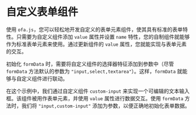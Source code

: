 # 自定义表单组件

使用 `ofa.js`，您可以轻松地开发自定义的表单元素组件，使其具有标准的表单特性。只需要为自定义组件添加 `value` 属性并设置 `name` 特性，您的自制组件就能够作为标准表单元素来使用。通过更新组件的 `value` 属性，您就能实现与表单元素的交互。

初始化 `formData` 时，需要将自定义组件的选择器特征添加到参数中（尽管 `formData` 方法默认的参数为 `"input,select,textarea"`）。这样，`formData` 就能够与自定义组件进行联动。

在这个示例中，我们通过自定义组件 `custom-input` 来实现一个可编辑的文本输入框。该组件被用作表单元素，并使用 `value` 属性进行数据交互。使用 `formData` 方法时，我们将 `"input,custom-input"` 添加为参数，以便正确地初始化表单数据。


<a href="../../publics/examples/custom-form-element/demo.html" preview demo></a>
<a href="../../publics/examples/custom-form-element/test-demo.html" main demo></a>
<a href="../../publics/examples/custom-form-element/custom-input.html" demo></a>